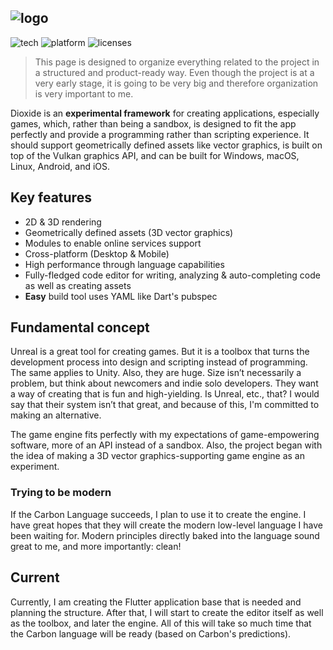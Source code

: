 
## ![logo](https://github.com/dioxide-engine/.github/assets/126571884/a6091442-2719-4bef-94cb-644c4858e600)
![tech](https://img.shields.io/badge/Technologies-Vulkan,_Flutter-000000.svg?style=for-the-badge&logoColor=white) 
![platform](https://img.shields.io/badge/Platforms-Windows,_MacOS,_Linux,_Android,_iOS-000000.svg?style=for-the-badge&logoColor=white) 
![licenses](https://img.shields.io/badge/Licenses-GPL_v3,_MIT-000000.svg?style=for-the-badge&logoColor=white) 
> This page is designed to organize everything related to the project in a structured and product-ready way. Even though the project is at a very early stage, it is going to be very big and therefore organization is very important to me.

Dioxide is an **experimental framework** for creating applications, especially games, which, rather than being a sandbox, is designed to fit the app perfectly and provide a programming rather than scripting experience. It should support geometrically defined assets like vector graphics, is built on top of the Vulkan graphics API, and can be built for Windows, macOS, Linux, Android, and iOS.

## Key features
* 2D & 3D rendering
* Geometrically defined assets (3D vector graphics)
* Modules to enable online services support
* Cross-platform (Desktop & Mobile)
* High performance through language capabilities
* Fully-fledged code editor for writing, analyzing & auto-completing code as well as creating assets
* **Easy** build tool uses YAML like Dart's pubspec
## Fundamental concept
Unreal is a great tool for creating games. But it is a toolbox that turns the development process into design and scripting instead of programming. The same applies to Unity. Also, they are huge. Size isn’t necessarily a problem, but think about newcomers and indie solo developers. They want a way of creating that is fun and high-yielding. Is Unreal, etc., that? I would say that their system isn’t that great, and because of this, I'm committed to making an alternative.

The game engine fits perfectly with my expectations of game-empowering software, more of an API instead of a sandbox. Also, the project began with the idea of making a 3D vector graphics-supporting game engine as an experiment.

### Trying to be modern
If the Carbon Language succeeds, I plan to use it to create the engine. I have great hopes that they will create the modern low-level language I have been waiting for. Modern principles directly baked into the language sound great to me, and more importantly: clean!

## Current
Currently, I am creating the Flutter application base that is needed and planning the structure. After that, I will start to create the editor itself as well as the toolbox, and later the engine. All of this will take so much time that the Carbon language will be ready (based on Carbon's predictions).
